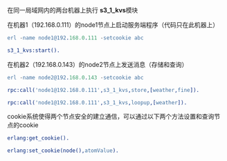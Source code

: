 在同一局域网内的两台机器上执行 **s3_1_kvs**模块

在机器1（192.168.0.111）的node1节点上启动服务端程序（代码只在此机器上）

```erlang
erl -name node1@192.168.0.111 -setcookie abc

s3_1_kvs:start().
```

在机器2（192.168.0.143）的node2节点上发送消息（存储和查询）

```erlang
erl -name node2@192.168.0.143 -setcookie abc

rpc:call('node1@192.168.0.111',s3_1_kvs,store,[weather,fine]).

rpc:call('node1@192.168.0.111',s3_1_kvs,loopup,[weather]).
```

cookie系统使得两个节点安全的建立通信，可以通过以下两个方法设置和查询节点的cookie

```erlang
erlang:get_cookie().

erlang:set_cookie(node(),atomValue).

```



